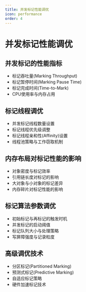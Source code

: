 ```yaml
---
title: 并发标记性能调优
icon: performance
order: 4
---
```


# 并发标记性能调优

## 并发标记的性能指标
- 标记吞吐量(Marking Throughput)
- 标记暂停时间(Marking Pause Time)
- 标记完成时间(Time-to-Mark)
- CPU使用率与内存占用

## 标记线程调优
- 并发标记线程数量设置
- 标记线程优先级调整
- 标记线程亲和性(Affinity)设置
- 线程池策略与工作窃取机制

## 内存布局对标记性能的影响
- 对象密度与标记效率
- 引用链长度对标记的影响
- 大对象与小对象的标记差异
- 内存碎片对标记性能的影响

## 标记算法参数调优
- 初始标记与再标记的触发时机
- 并发标记的启动阈值
- 标记队列大小与处理策略
- 写屏障强度与记录粒度

## 高级调优技术
- 分区标记(Partitioned Marking)
- 预测式标记(Predictive Marking)
- 自适应标记策略
- 硬件加速标记技术
